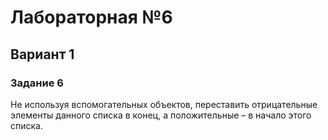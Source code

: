 # Лабораторная №6
## Вариант 1
### Задание 6
Не используя вспомогательных объектов, переставить отрицательные элементы данного списка в конец, а положительные – в начало этого списка. 